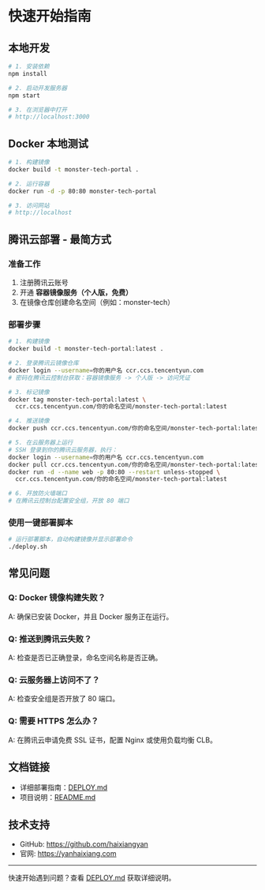 # 快速开始指南

## 本地开发

```bash
# 1. 安装依赖
npm install

# 2. 启动开发服务器
npm start

# 3. 在浏览器中打开
# http://localhost:3000
```

## Docker 本地测试

```bash
# 1. 构建镜像
docker build -t monster-tech-portal .

# 2. 运行容器
docker run -d -p 80:80 monster-tech-portal

# 3. 访问网站
# http://localhost
```

## 腾讯云部署 - 最简方式

### 准备工作

1. 注册腾讯云账号
2. 开通 **容器镜像服务（个人版，免费）**
3. 在镜像仓库创建命名空间（例如：monster-tech）

### 部署步骤

```bash
# 1. 构建镜像
docker build -t monster-tech-portal:latest .

# 2. 登录腾讯云镜像仓库
docker login --username=你的用户名 ccr.ccs.tencentyun.com
# 密码在腾讯云控制台获取：容器镜像服务 -> 个人版 -> 访问凭证

# 3. 标记镜像
docker tag monster-tech-portal:latest \
  ccr.ccs.tencentyun.com/你的命名空间/monster-tech-portal:latest

# 4. 推送镜像
docker push ccr.ccs.tencentyun.com/你的命名空间/monster-tech-portal:latest

# 5. 在云服务器上运行
# SSH 登录到你的腾讯云服务器，执行：
docker login --username=你的用户名 ccr.ccs.tencentyun.com
docker pull ccr.ccs.tencentyun.com/你的命名空间/monster-tech-portal:latest
docker run -d --name web -p 80:80 --restart unless-stopped \
  ccr.ccs.tencentyun.com/你的命名空间/monster-tech-portal:latest

# 6. 开放防火墙端口
# 在腾讯云控制台配置安全组，开放 80 端口
```

### 使用一键部署脚本

```bash
# 运行部署脚本，自动构建镜像并显示部署命令
./deploy.sh
```

## 常见问题

### Q: Docker 镜像构建失败？
A: 确保已安装 Docker，并且 Docker 服务正在运行。

### Q: 推送到腾讯云失败？
A: 检查是否已正确登录，命名空间名称是否正确。

### Q: 云服务器上访问不了？
A: 检查安全组是否开放了 80 端口。

### Q: 需要 HTTPS 怎么办？
A: 在腾讯云申请免费 SSL 证书，配置 Nginx 或使用负载均衡 CLB。

## 文档链接

- 详细部署指南：[DEPLOY.md](./DEPLOY.md)
- 项目说明：[README.md](./README.md)

## 技术支持

- GitHub: https://github.com/haixiangyan
- 官网: https://yanhaixiang.com

---

快速开始遇到问题？查看 [DEPLOY.md](./DEPLOY.md) 获取详细说明。

